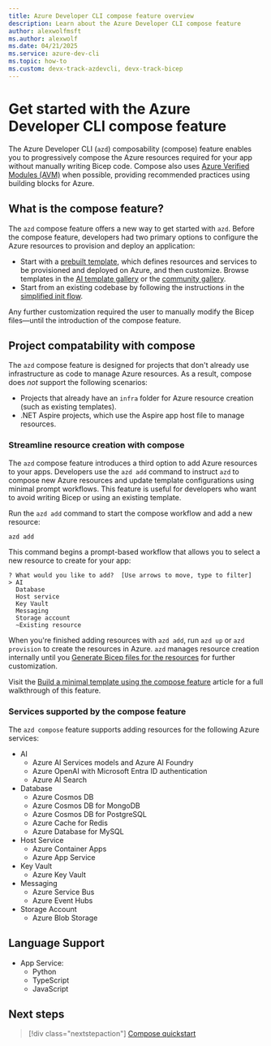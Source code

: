 ```yaml
---
title: Azure Developer CLI compose feature overview
description: Learn about the Azure Developer CLI compose feature
author: alexwolfmsft
ms.author: alexwolf
ms.date: 04/21/2025
ms.service: azure-dev-cli
ms.topic: how-to
ms.custom: devx-track-azdevcli, devx-track-bicep
---
```


# Get started with the Azure Developer CLI compose feature

The Azure Developer CLI (`azd`) composability (compose) feature enables you to progressively compose the Azure resources required for your app without manually writing Bicep code. Compose also uses [Azure Verified Modules (AVM)](https://aka.ms/avm) when possible, providing recommended practices using building blocks for Azure.

## What is the compose feature?

The `azd` compose feature offers a new way to get started with `azd`. Before the compose feature, developers had two primary options to configure the Azure resources to provision and deploy an application:

- Start with a [prebuilt template](/azure/developer/azure-developer-cli/azd-templates), which defines resources and services to be provisioned and deployed on Azure, and then customize. Browse templates in the [AI template gallery](https://azure.github.io/ai-app-templates) or the [community gallery](https://azure.github.io/awesome-azd/).
- Start from an existing codebase by following the instructions in the [simplified init flow](/azure/developer/azure-developer-cli/start-with-app-code).

Any further customization required the user to manually modify the Bicep files—until the introduction of the compose feature.

## Project compatability with compose

The `azd` compose feature is designed for projects that don't already use infrastructure as code to manage Azure resources. As a result, compose does *not* support the following scenarios:

- Projects that already have an `infra` folder for Azure resource creation (such as existing templates).
- .NET Aspire projects, which use the Aspire app host file to manage resources.

### Streamline resource creation with compose

The `azd` compose feature introduces a third option to add Azure resources to your apps. Developers use the `azd add` command to instruct `azd` to compose new Azure resources and update template configurations using minimal prompt workflows. This feature is useful for developers who want to avoid writing Bicep or using an existing template.

Run the `azd add` command to start the compose workflow and add a new resource:

```bash
azd add
```

This command begins a prompt-based workflow that allows you to select a new resource to create for your app:

```output
? What would you like to add?  [Use arrows to move, type to filter]
> AI
  Database
  Host service
  Key Vault
  Messaging
  Storage account
  ~Existing resource
```

When you're finished adding resources with `azd add`, run `azd up` or `azd provision` to create the resources in Azure. `azd` manages resource creation internally until you [Generate Bicep files for the resources](compose-generate.md) for further customization.

Visit the [Build a minimal template using the compose feature](compose-quickstart.md) article for a full walkthrough of this feature.

### Services supported by the compose feature

The `azd compose` feature supports adding resources for the following Azure services:

- AI
  - Azure AI Services models and Azure AI Foundry
  - Azure OpenAI with Microsoft Entra ID authentication
  - Azure AI Search
- Database
  - Azure Cosmos DB
  - Azure Cosmos DB for MongoDB
  - Azure Cosmos DB for PostgreSQL
  - Azure Cache for Redis
  - Azure Database for MySQL
- Host Service
  - Azure Container Apps
  - Azure App Service
- Key Vault
  - Azure Key Vault
- Messaging
  - Azure Service Bus
  - Azure Event Hubs
- Storage Account
  - Azure Blob Storage

 ## Language Support
 - App Service:
   - Python
   - TypeScript
   - JavaScript

## Next steps

> [!div class="nextstepaction"]
> [Compose quickstart](compose-quickstart.md)
